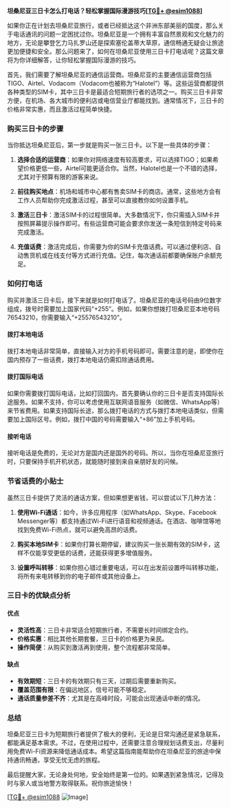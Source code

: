 **坦桑尼亚三日卡怎么打电话？轻松掌握国际漫游技巧[[TG💪+ @esim1088](https://t.me/s/esim1088)]**

如果你正在计划去坦桑尼亚旅行，或者已经抵达这个非洲东部美丽的国度，那么关于电话通讯的问题一定困扰过你。坦桑尼亚是一个拥有丰富自然景观和文化魅力的地方，无论是攀登乞力马扎罗山还是探索塞伦盖蒂大草原，通信畅通无疑会让旅途更加便捷和安全。那么问题来了，如何在坦桑尼亚使用三日卡打电话呢？这篇文章将为你详细解答，让你轻松掌握国际漫游的技巧。

首先，我们需要了解坦桑尼亚的通信运营商。坦桑尼亚的主要通信运营商包括TIGO、Airtel、Vodacom（Vodacom也被称为“Halotel”）等。这些运营商都提供各种类型的SIM卡，其中三日卡是最适合短期旅行者的选项之一。购买三日卡非常方便，在机场、各大城市的便利店或电信营业厅都能找到。通常情况下，三日卡的价格非常实惠，而且激活过程简单快捷。

### **购买三日卡的步骤**

当你抵达坦桑尼亚后，第一步就是购买一张三日卡。以下是一些具体的步骤：

1. **选择合适的运营商**：如果你对网络速度有较高要求，可以选择TIGO；如果希望价格更低一些，Airtel可能更适合你。当然，Halotel也是一个不错的选择，尤其对于预算有限的游客来说。
   
2. **前往购买地点**：机场和城市中心都有售卖SIM卡的商店。通常，这些地方会有工作人员帮助你完成激活过程，甚至可以直接教你如何设置手机。

3. **激活三日卡**：激活SIM卡的过程很简单。大多数情况下，你只需插入SIM卡并按照屏幕提示操作即可。有些运营商可能会要求你发送一条短信到特定号码来完成激活。

4. **充值话费**：激活完成后，你需要为你的SIM卡充值话费。可以通过便利店、自动售货机或在线支付等方式进行充值。记住，每次通话前都要确保账户余额充足。

### **如何打电话**

购买并激活三日卡后，接下来就是如何打电话了。坦桑尼亚的电话号码由9位数字组成，拨号时需要加上国家代码“+255”。例如，如果你想拨打坦桑尼亚本地号码76543210，你需要输入“+25576543210”。

#### **拨打本地电话**
拨打本地电话非常简单，直接输入对方的手机号码即可。需要注意的是，即使你在国内预存了一些话费，拨打本地电话仍需扣除通话费用。

#### **拨打国际电话**
如果你需要拨打国际电话，比如打回国内，首先要确认你的三日卡是否支持国际长途服务。如果不支持，你可以考虑使用互联网语音服务（如微信、WhatsApp等）来节省费用。如果支持国际长途，那么拨打电话的方式与拨打本地电话类似，但需要加上国际区号。例如，拨打中国的号码需要输入“+86”加上手机号码。

#### **接听电话**
接听电话是免费的，无论对方是国内还是国外的号码。所以，当你在坦桑尼亚旅行时，只要保持手机开机状态，就能随时接到来自亲朋好友的问候。

### **节省话费的小贴士**

虽然三日卡提供了灵活的通话方案，但如果想更省钱，可以尝试以下几种方法：

1. **使用Wi-Fi通话**：如今，许多应用程序（如WhatsApp、Skype、Facebook Messenger等）都支持通过Wi-Fi进行语音和视频通话。在酒店、咖啡馆等地找到免费Wi-Fi热点，就可以避免高昂的话费。

2. **购买本地SIM卡**：如果你打算长期停留，建议购买一张长期有效的SIM卡，这样不仅能享受更低的话费，还能获得更多增值服务。

3. **设置呼叫转移**：如果你担心错过重要电话，可以在出发前设置呼叫转移功能，将所有来电转移到你的电子邮件或其他设备上。

### **三日卡的优缺点分析**

#### **优点**
- **灵活性高**：三日卡非常适合短期旅行者，不需要长时间绑定合约。
- **价格实惠**：相比其他长期套餐，三日卡的价格更为亲民。
- **操作简便**：从购买到激活再到使用，整个流程都非常简单。

#### **缺点**
- **有效期短**：三日卡的有效期只有三天，过期后需要重新购买。
- **覆盖范围有限**：在偏远地区，信号可能不够稳定。
- **通话质量参差不齐**：尤其是在高峰时段，可能会出现通话中断的情况。

### **总结**

坦桑尼亚三日卡为短期旅行者提供了极大的便利，无论是日常沟通还是紧急联系，都能满足基本需求。不过，在使用过程中，还需要注意合理规划话费支出，尽量利用免费Wi-Fi资源来降低通话成本。希望这篇指南能帮助你在坦桑尼亚的旅途中保持通讯畅通，享受无忧无虑的旅程。

最后提醒大家，无论身处何地，安全始终是第一位的。如果遇到紧急情况，记得及时与家人或当地警方取得联系。祝你旅途愉快！

[[TG💪+ @esim1088](https://t.me/s/esim1088) ![Image](https://i.postimg.cc/4NQfJmqS/Snipaste-2025-05-13-00-14-12.png)]